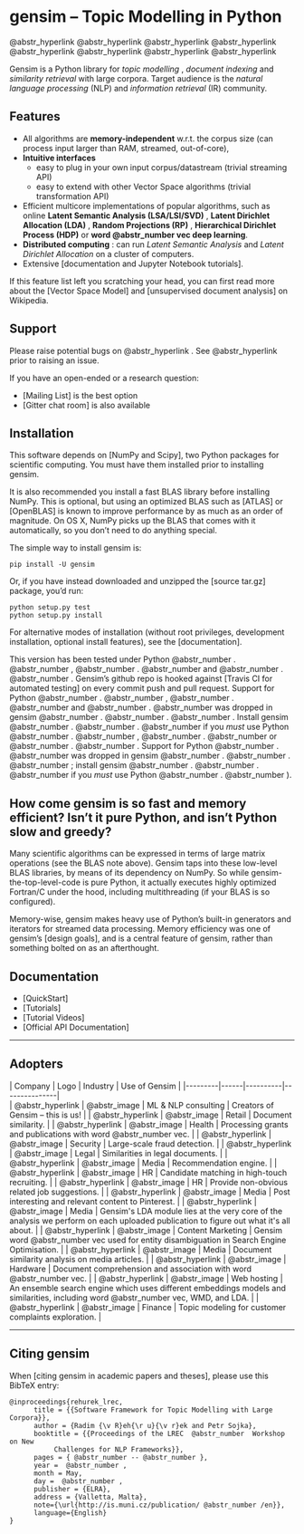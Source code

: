 # gensim – Topic Modelling in Python

@abstr_hyperlink @abstr_hyperlink @abstr_hyperlink @abstr_hyperlink @abstr_hyperlink @abstr_hyperlink @abstr_hyperlink @abstr_hyperlink 

Gensim is a Python library for _topic modelling_ , _document indexing_ and _similarity retrieval_ with large corpora. Target audience is the _natural language processing_ (NLP) and _information retrieval_ (IR) community.

## Features

  * All algorithms are **memory-independent** w.r.t. the corpus size (can process input larger than RAM, streamed, out-of-core),
  * **Intuitive interfaces**
    * easy to plug in your own input corpus/datastream (trivial streaming API)
    * easy to extend with other Vector Space algorithms (trivial transformation API)
  * Efficient multicore implementations of popular algorithms, such as online **Latent Semantic Analysis (LSA/LSI/SVD)** , **Latent Dirichlet Allocation (LDA)** , **Random Projections (RP)** , **Hierarchical Dirichlet Process (HDP)** or **word @abstr_number vec deep learning**.
  * **Distributed computing** : can run _Latent Semantic Analysis_ and _Latent Dirichlet Allocation_ on a cluster of computers.
  * Extensive [documentation and Jupyter Notebook tutorials].



If this feature list left you scratching your head, you can first read more about the [Vector Space Model] and [unsupervised document analysis] on Wikipedia.

## Support

Please raise potential bugs on @abstr_hyperlink . See @abstr_hyperlink prior to raising an issue.

If you have an open-ended or a research question:

  * [Mailing List] is the best option
  * [Gitter chat room] is also available



## Installation

This software depends on [NumPy and Scipy], two Python packages for scientific computing. You must have them installed prior to installing gensim.

It is also recommended you install a fast BLAS library before installing NumPy. This is optional, but using an optimized BLAS such as [ATLAS] or [OpenBLAS] is known to improve performance by as much as an order of magnitude. On OS X, NumPy picks up the BLAS that comes with it automatically, so you don’t need to do anything special.

The simple way to install gensim is:
    
    
    pip install -U gensim
    

Or, if you have instead downloaded and unzipped the [source tar.gz] package, you’d run:
    
    
    python setup.py test
    python setup.py install
    

For alternative modes of installation (without root privileges, development installation, optional install features), see the [documentation].

This version has been tested under Python @abstr_number . @abstr_number , @abstr_number . @abstr_number and @abstr_number . @abstr_number . Gensim’s github repo is hooked against [Travis CI for automated testing] on every commit push and pull request. Support for Python @abstr_number . @abstr_number , @abstr_number . @abstr_number and @abstr_number . @abstr_number was dropped in gensim @abstr_number . @abstr_number . @abstr_number . Install gensim @abstr_number . @abstr_number . @abstr_number if you _must_ use Python @abstr_number . @abstr_number , @abstr_number . @abstr_number or @abstr_number . @abstr_number . Support for Python @abstr_number . @abstr_number was dropped in gensim @abstr_number . @abstr_number . @abstr_number ; install gensim @abstr_number . @abstr_number . @abstr_number if you _must_ use Python @abstr_number . @abstr_number ). 

## How come gensim is so fast and memory efficient? Isn’t it pure Python, and isn’t Python slow and greedy?

Many scientific algorithms can be expressed in terms of large matrix operations (see the BLAS note above). Gensim taps into these low-level BLAS libraries, by means of its dependency on NumPy. So while gensim-the-top-level-code is pure Python, it actually executes highly optimized Fortran/C under the hood, including multithreading (if your BLAS is so configured).

Memory-wise, gensim makes heavy use of Python’s built-in generators and iterators for streamed data processing. Memory efficiency was one of gensim’s [design goals], and is a central feature of gensim, rather than something bolted on as an afterthought.

## Documentation

  * [QuickStart]
  * [Tutorials]
  * [Tutorial Videos]
  * [Official API Documentation]



* * *

## Adopters

| Company | Logo | Industry | Use of Gensim | |---------|------|----------|---------------|   
| @abstr_hyperlink | @abstr_image | ML & NLP consulting | Creators of Gensim – this is us! | | @abstr_hyperlink | @abstr_image | Retail | Document similarity. | | @abstr_hyperlink | @abstr_image | Health | Processing grants and publications with word @abstr_number vec. | | @abstr_hyperlink | @abstr_image | Security | Large-scale fraud detection. | | @abstr_hyperlink | @abstr_image | Legal | Similarities in legal documents. | | @abstr_hyperlink | @abstr_image | Media | Recommendation engine. | | @abstr_hyperlink | @abstr_image | HR | Candidate matching in high-touch recruiting. | | @abstr_hyperlink | @abstr_image | HR | Provide non-obvious related job suggestions. | | @abstr_hyperlink | @abstr_image | Media | Post interesting and relevant content to Pinterest. | | @abstr_hyperlink | @abstr_image | Media | Gensim's LDA module lies at the very core of the analysis we perform on each uploaded publication to figure out what it's all about. | | @abstr_hyperlink | @abstr_image | Content Marketing | Gensim word @abstr_number vec used for entity disambiguation in Search Engine Optimisation. | | @abstr_hyperlink | @abstr_image | Media | Document similarity analysis on media articles. | | @abstr_hyperlink | @abstr_image | Hardware | Document comprehension and association with word @abstr_number vec. | | @abstr_hyperlink | @abstr_image | Web hosting | An ensemble search engine which uses different embeddings models and similarities, including word @abstr_number vec, WMD, and LDA. | | @abstr_hyperlink | @abstr_image | Finance | Topic modeling for customer complaints exploration. |

* * *

## Citing gensim

When [citing gensim in academic papers and theses], please use this BibTeX entry:
    
    
    @inproceedings{rehurek_lrec,
          title = {{Software Framework for Topic Modelling with Large Corpora}},
          author = {Radim {\v R}eh{\r u}{\v r}ek and Petr Sojka},
          booktitle = {{Proceedings of the LREC  @abstr_number  Workshop on New
               Challenges for NLP Frameworks}},
          pages = { @abstr_number -- @abstr_number },
          year =  @abstr_number ,
          month = May,
          day =  @abstr_number ,
          publisher = {ELRA},
          address = {Valletta, Malta},
          note={\url{http://is.muni.cz/publication/ @abstr_number /en}},
          language={English}
    }
    
